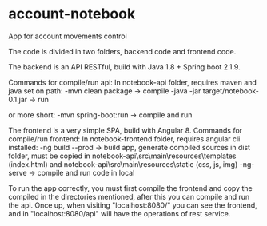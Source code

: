 # account-notebook
App for account movements control

The code is divided in two folders, backend code and frontend code.

The backend is an API RESTful, build with Java 1.8 + Spring boot 2.1.9.

Commands for compile/run api:
In notebook-api folder, requires maven and java set on path:
	-mvn clean package -> compile 
	-java -jar target/notebook-0.1.jar -> run

or more short:
	-mvn spring-boot:run -> compile and run
	
	
The frontend is a very simple SPA, build with Angular 8.
Commands for compile/run frontend:
In notebook-frontend folder, requires angular cli installed:
	-ng build --prod -> build app, generate compiled sources in dist folder, must be copied 
						in notebook-api\src\main\resources\templates (index.html) 
						and notebook-api\src\main\resources\static (css, js, img)
	-ng-serve -> compile and run code in local

To run the app correctly, you must first compile the frontend and copy the compiled in the directories 
mentioned, after this you can compile and run the api. 
Once up, when visiting "localhost:8080/" you can see the frontend, and in "localhost:8080/api" will have 
the operations of rest service.
	
